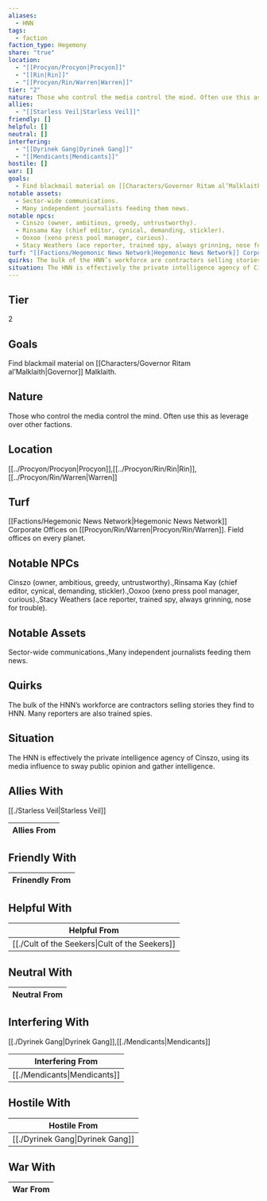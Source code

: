 ```yaml
---
aliases:
  - HNN
tags:
  - faction
faction_type: Hegemony
share: "true"
location:
  - "[[Procyon/Procyon|Procyon]]"
  - "[[Rin|Rin]]"
  - "[[Procyon/Rin/Warren|Warren]]"
tier: "2"
nature: Those who control the media control the mind. Often use this as leverage over other factions.
allies:
  - "[[Starless Veil|Starless Veil]]"
friendly: []
helpful: []
neutral: []
interfering:
  - "[[Dyrinek Gang|Dyrinek Gang]]"
  - "[[Mendicants|Mendicants]]"
hostile: []
war: []
goals:
  - Find blackmail material on [[Characters/Governor Ritam al’Malklaith|Governor]] Malklaith.
notable assets:
  - Sector-wide communications.
  - Many independent journalists feeding them news.
notable npcs:
  - Cinszo (owner, ambitious, greedy, untrustworthy).
  - Rinsama Kay (chief editor, cynical, demanding, stickler).
  - Ooxoo (xeno press pool manager, curious).
  - Stacy Weathers (ace reporter, trained spy, always grinning, nose for trouble).
turf: "[[Factions/Hegemonic News Network|Hegemonic News Network]] Corporate Offices on [[Procyon/Rin/Warren|Procyon/Rin/Warren]]. Field offices on every planet."
quirks: The bulk of the HNN’s workforce are contractors selling stories they find to HNN. Many reporters are also trained spies.
situation: The HNN is effectively the private intelligence agency of Cinszo, using its media influence to sway public opinion and gather intelligence.
---
```

## Tier

2

## Goals

Find blackmail material on [[Characters/Governor Ritam al’Malklaith|Governor]] Malklaith.

## Nature

Those who control the media control the mind. Often use this as leverage over other factions.

## Location

[[../Procyon/Procyon|Procyon]],[[../Procyon/Rin/Rin|Rin]],[[../Procyon/Rin/Warren|Warren]]

## Turf

[[Factions/Hegemonic News Network|Hegemonic News Network]] Corporate Offices on [[Procyon/Rin/Warren|Procyon/Rin/Warren]]. Field offices on every planet.

## Notable NPCs

Cinszo (owner, ambitious, greedy, untrustworthy).,Rinsama Kay (chief editor, cynical, demanding, stickler).,Ooxoo (xeno press pool manager, curious).,Stacy Weathers (ace reporter, trained spy, always grinning, nose for trouble).

## Notable Assets

Sector-wide communications.,Many independent journalists feeding them news.

## Quirks

The bulk of the HNN’s workforce are contractors selling stories they find to HNN. Many reporters are also trained spies.

## Situation

The HNN is effectively the private intelligence agency of Cinszo, using its media influence to sway public opinion and gather intelligence.

## Allies With

[[./Starless Veil|Starless Veil]]

| Allies From |
| ----------- |


## Friendly With



| Frinendly From |
| -------------- |


## Helpful With



| Helpful From                                             |
| -------------------------------------------------------- |
| [[./Cult of the Seekers\|Cult of the Seekers]] |


## Neutral With




| Neutral From |
| ------------ |



## Interfering With

[[./Dyrinek Gang|Dyrinek Gang]],[[./Mendicants|Mendicants]]


| Interfering From                       |
| -------------------------------------- |
| [[./Mendicants\|Mendicants]] |



## Hostile With




| Hostile From                               |
| ------------------------------------------ |
| [[./Dyrinek Gang\|Dyrinek Gang]] |



## War With



| War From |
| -------- |

